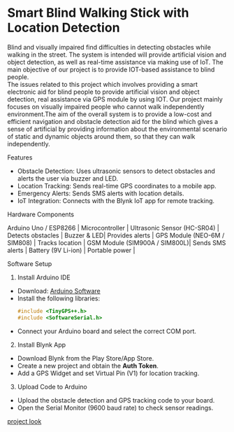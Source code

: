 # Smart Blind Walking Stick with Location Detection

Blind and visually impaired find difficulties in detecting obstacles while walking in the street. 
The system is intended will provide artificial vision and object detection, as well as  real-time assistance 
via making use of IoT. 
The main objective of our project is to provide IOT-based assistance to blind people.  
The issues related to this project which involves providing a smart electronic aid for blind people to provide artificial vision and 
object detection, real assistance via GPS module by using IOT. Our project mainly focuses 
on visually impaired people who cannot walk independently environment.The 
aim of the overall system is to provide a low-cost and efficient navigation and obstacle 
detection aid for the blind which gives a sense of artificial by providing 
information about the environmental scenario of static and dynamic objects around them, so 
that they can walk independently.

Features
- Obstacle Detection: Uses ultrasonic sensors to detect obstacles and alerts the user via buzzer and LED.
- Location Tracking: Sends real-time GPS coordinates to a mobile app.
- Emergency Alerts: Sends SMS alerts with location details.
- IoT Integration: Connects with the Blynk IoT app for remote tracking.

Hardware Components

Arduino Uno / ESP8266 | Microcontroller |
Ultrasonic Sensor (HC-SR04) | Detects obstacles |
Buzzer & LED| Provides alerts |
GPS Module (NEO-6M / SIM808) | Tracks location |
GSM Module (SIM900A / SIM800L)| Sends SMS alerts |
Battery (9V Li-ion) | Portable power |

Software Setup

1. Install Arduino IDE
- Download: [Arduino Software](https://www.arduino.cc/en/software)
- Install the following libraries:
  ```cpp
  #include <TinyGPS++.h>  
  #include <SoftwareSerial.h>
  ```
- Connect your Arduino board and select the correct COM port.

2. Install Blynk App
- Download Blynk from the Play Store/App Store.
- Create a new project and obtain the **Auth Token**.
- Add a GPS Widget and set Virtual Pin (V1) for location tracking.

3. Upload Code to Arduino
- Upload the obstacle detection and GPS tracking code to your board.
- Open the Serial Monitor (9600 baud rate) to check sensor readings.

[project look](https://github.com/user-attachments/assets/f4d60c4f-d0f6-4052-a23e-fa2388b310e6)



